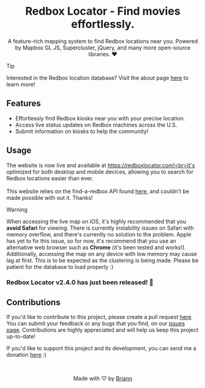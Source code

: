 <h1 align="center">Redbox Locator - Find movies effortlessly.</h1>

<p align="center">A feature-rich mapping system to find Redbox locations near you. Powered by Mapbox GL JS, Supercluster, jQuery, and many more open-source libraries. ❤<br></p>

> [!TIP]
> Interested in the Redbox location database? Visit the about page [here](https://github.com/BrianWalczak/RedboxLocator/blob/main/about.md) to learn more!

## Features
- Effortlessly find Redbox kiosks near you with your precise location.
- Access live status updates on Redbox machines across the U.S.
- Submit information on kiosks to help the community!

## Usage
The website is now live and available at https://redboxlocator.com!<br>It's optimized for both desktop and mobile devices, allowing you to search for Redbox locations easier than ever.
<br><br>This website relies on the find-a-redbox API found [here](https://findaredbox.kbots.tech), and couldn't be made possible with out it. Thanks!
> [!WARNING]
> When accessing the live map on iOS, it's highly recommended that you <b>avoid Safari</b> for viewing. There is currently instability issues on Safari with memory overflow, and there's currently no solution to the problem. Apple has yet to fix this issue, so for now, it's recommend that you use an alternative web browser such as <b>Chrome</b> (it's been tested and works!). Additionally, accessing the map on any device with low memory may cause lag at first. This is to be expected as the clustering is being made. Please be patient for the database to load properly :)

### Redbox Locator v2.4.0 has just been released! 🎉

## Contributions
If you'd like to contribute to this project, please create a pull request [here](https://github.com/BrianWalczak/RedboxLocator/pulls). You can submit your feedback or any bugs that you find, on our <a href='https://github.com/BrianWalczak/RedboxLocator/issues'>issues page</a>. Contributions are highly appreciated and will help us keep this project up-to-date!

If you'd like to support this project and its development, you can send me a donation <a href='https://buymeacoffee.com/briann'>here</a> :)

<br>
  <p align="center">Made with ♡ by <a href="https://www.brianwalczak.com">Briann</a></p>

